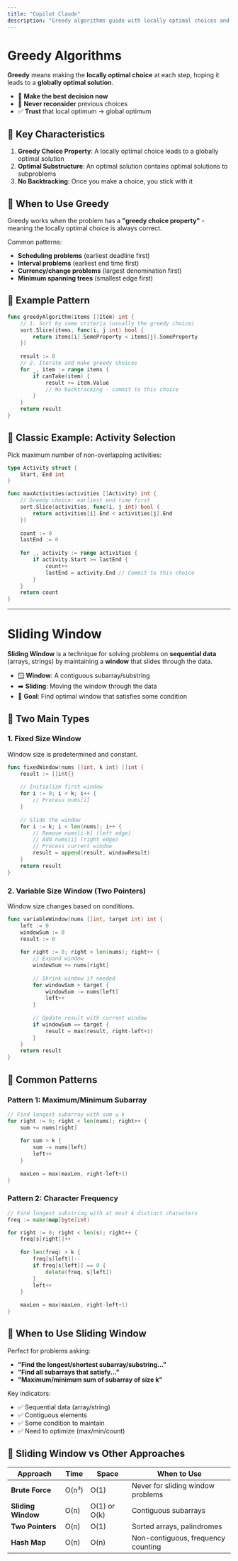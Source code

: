 ```yaml
---
title: "Copilot Claude"
description: "Greedy algorithms guide with locally optimal choices and key characteristics overview"
---
```


# Greedy Algorithms

**Greedy** means making the **locally optimal choice** at each step, hoping it leads to a **globally optimal solution**.

* 🎯 **Make the best decision now**
* 🚫 **Never reconsider** previous choices
* ✅ **Trust** that local optimum → global optimum

## 🔑 Key Characteristics

1. **Greedy Choice Property**: A locally optimal choice leads to a globally optimal solution
2. **Optimal Substructure**: An optimal solution contains optimal solutions to subproblems
3. **No Backtracking**: Once you make a choice, you stick with it

## 🧠 When to Use Greedy

Greedy works when the problem has a **"greedy choice property"** - meaning the locally optimal choice is always correct.

Common patterns:
* **Scheduling problems** (earliest deadline first)
* **Interval problems** (earliest end time first)
* **Currency/change problems** (largest denomination first)
* **Minimum spanning trees** (smallest edge first)

## 📝 Example Pattern

```go
func greedyAlgorithm(items []Item) int {
    // 1. Sort by some criteria (usually the greedy choice)
    sort.Slice(items, func(i, j int) bool {
        return items[i].SomeProperty < items[j].SomeProperty
    })
    
    result := 0
    // 2. Iterate and make greedy choices
    for _, item := range items {
        if canTake(item) {
            result += item.Value
            // No backtracking - commit to this choice
        }
    }
    return result
}
```

## 🎯 Classic Example: Activity Selection

Pick maximum number of non-overlapping activities:

```go
type Activity struct {
    Start, End int
}

func maxActivities(activities []Activity) int {
    // Greedy choice: earliest end time first
    sort.Slice(activities, func(i, j int) bool {
        return activities[i].End < activities[j].End
    })
    
    count := 0
    lastEnd := 0
    
    for _, activity := range activities {
        if activity.Start >= lastEnd {
            count++
            lastEnd = activity.End // Commit to this choice
        }
    }
    return count
}
```

---

# Sliding Window

**Sliding Window** is a technique for solving problems on **sequential data** (arrays, strings) by maintaining a **window** that slides through the data.

* 🪟 **Window**: A contiguous subarray/substring
* ➡️ **Sliding**: Moving the window through the data
* 🎯 **Goal**: Find optimal window that satisfies some condition

## 🔄 Two Main Types

### 1. **Fixed Size Window**
Window size is predetermined and constant.

```go
func fixedWindow(nums []int, k int) []int {
    result := []int{}
    
    // Initialize first window
    for i := 0; i < k; i++ {
        // Process nums[i]
    }
    
    // Slide the window
    for i := k; i < len(nums); i++ {
        // Remove nums[i-k] (left edge)
        // Add nums[i] (right edge)
        // Process current window
        result = append(result, windowResult)
    }
    return result
}
```

### 2. **Variable Size Window** (Two Pointers)
Window size changes based on conditions.

```go
func variableWindow(nums []int, target int) int {
    left := 0
    windowSum := 0
    result := 0
    
    for right := 0; right < len(nums); right++ {
        // Expand window
        windowSum += nums[right]
        
        // Shrink window if needed
        for windowSum > target {
            windowSum -= nums[left]
            left++
        }
        
        // Update result with current window
        if windowSum == target {
            result = max(result, right-left+1)
        }
    }
    return result
}
```

## 🎯 Common Patterns

### Pattern 1: **Maximum/Minimum Subarray**
```go
// Find longest subarray with sum ≤ k
for right := 0; right < len(nums); right++ {
    sum += nums[right]
    
    for sum > k {
        sum -= nums[left]
        left++
    }
    
    maxLen = max(maxLen, right-left+1)
}
```

### Pattern 2: **Character Frequency**
```go
// Find longest substring with at most k distinct characters
freq := make(map[byte]int)

for right := 0; right < len(s); right++ {
    freq[s[right]]++
    
    for len(freq) > k {
        freq[s[left]]--
        if freq[s[left]] == 0 {
            delete(freq, s[left])
        }
        left++
    }
    
    maxLen = max(maxLen, right-left+1)
}
```

## 🧠 When to Use Sliding Window

Perfect for problems asking:
* **"Find the longest/shortest subarray/substring..."**
* **"Find all subarrays that satisfy..."**
* **"Maximum/minimum sum of subarray of size k"**

Key indicators:
* ✅ Sequential data (array/string)
* ✅ Contiguous elements
* ✅ Some condition to maintain
* ✅ Need to optimize (max/min/count)

## 🔗 Sliding Window vs Other Approaches

| Approach | Time | Space | When to Use |
|----------|------|-------|-------------|
| **Brute Force** | O(n³) | O(1) | Never for sliding window problems |
| **Sliding Window** | O(n) | O(1) or O(k) | Contiguous subarrays |
| **Two Pointers** | O(n) | O(1) | Sorted arrays, palindromes |
| **Hash Map** | O(n) | O(n) | Non-contiguous, frequency counting |
